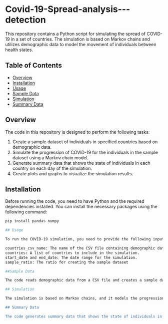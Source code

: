 # Covid-19-Spread-analysis---detection

This repository contains a Python script for simulating the spread of COVID-19 in a set of countries. The simulation is based on Markov chains and utilizes demographic data to model the movement of individuals between health states.

## Table of Contents
- [Overview](#overview)
- [Installation](#installation)
- [Usage](#usage)
- [Sample Data](#sample-data)
- [Simulation](#simulation)
- [Summary Data](#summary-data)

## Overview

The code in this repository is designed to perform the following tasks:

1. Create a sample dataset of individuals in specified countries based on demographic data.
2. Simulate the progression of COVID-19 for the individuals in the sample dataset using a Markov chain model.
3. Generate summary data that shows the state of individuals in each country on each day of the simulation.
4. Create plots and graphs to visualize the simulation results.

## Installation

Before running the code, you need to have Python and the required dependencies installed. You can install the necessary packages using the following command:

```bash
pip install pandas numpy

## Usage

To run the COVID-19 simulation, you need to provide the following input parameters:

countries_csv_name: The name of the CSV file containing demographic data for countries.
countries: A list of countries to include in the simulation.
start_date and end_date: The date range for the simulation.
sample_ratio: The ratio for creating the sample dataset

##Sample Data

The code reads demographic data from a CSV file and creates a sample dataset of individuals in the specified countries. The sample size is determined by the sample_ratio.

## Simulation

The simulation is based on Markov chains, and it models the progression of individuals' health states over time. The simulation considers the demographic distribution of age groups and transitions between health states based on provided probabilities.

## Summary Data

The code generates summary data that shows the state of individuals in each country on each day of the simulation. The summary data is saved to a CSV file named a3-covid-summary-timeseries.csv.
